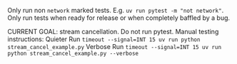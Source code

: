 Only run non `network` marked tests. E.g. `uv run pytest -m "not network"`.
Only run tests when ready for release or when completely baffled by a bug. 

CURRENT GOAL: stream cancellation. Do not run pytest.
Manual testing instructions:
Quieter Run `timeout --signal=INT 15 uv run python stream_cancel_example.py`
Verbose Run `timeout --signal=INT 15 uv run python stream_cancel_example.py --verbose`